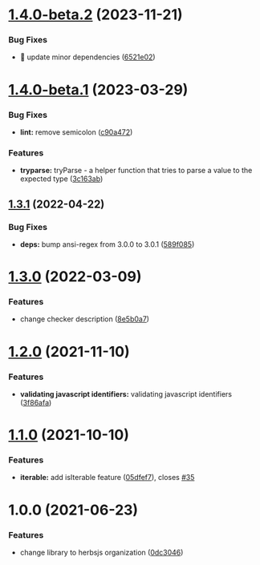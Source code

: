# [1.4.0-beta.2](https://github.com/herbsjs/suma/compare/v1.4.0-beta.1...v1.4.0-beta.2) (2023-11-21)


### Bug Fixes

* 🐛 update minor dependencies ([6521e02](https://github.com/herbsjs/suma/commit/6521e02c766c6aafb3575745d5d123b33a8c8806))

# [1.4.0-beta.1](https://github.com/herbsjs/suma/compare/v1.3.1...v1.4.0-beta.1) (2023-03-29)


### Bug Fixes

* **lint:** remove semicolon ([c90a472](https://github.com/herbsjs/suma/commit/c90a472e0a95bc6424b24a40210b806cbd5fed81))


### Features

* **tryparse:** tryParse - a helper function that tries to parse a value to the expected type ([3c163ab](https://github.com/herbsjs/suma/commit/3c163ab4c4d8abbd84cb90894d49adbfe6ee6f2c))

## [1.3.1](https://github.com/herbsjs/suma/compare/v1.3.0...v1.3.1) (2022-04-22)


### Bug Fixes

* **deps:** bump ansi-regex from 3.0.0 to 3.0.1 ([589f085](https://github.com/herbsjs/suma/commit/589f085486db5ca26e35f942738c4350b566e84b))

# [1.3.0](https://github.com/herbsjs/suma/compare/v1.2.0...v1.3.0) (2022-03-09)


### Features

* change checker description ([8e5b0a7](https://github.com/herbsjs/suma/commit/8e5b0a71e12ef2d3e13e8d8f1e857f4be653a311))

# [1.2.0](https://github.com/herbsjs/suma/compare/v1.1.0...v1.2.0) (2021-11-10)


### Features

* **validating javascript identifiers:** validating javascript identifiers ([3f86afa](https://github.com/herbsjs/suma/commit/3f86afa6ec6632a818d00bb13626a03103e00681))

# [1.1.0](https://github.com/herbsjs/suma/compare/v1.0.0...v1.1.0) (2021-10-10)


### Features

* **iterable:** add isIterable feature ([05dfef7](https://github.com/herbsjs/suma/commit/05dfef79a89a1ee987007ccc8a934cfc9ce334a4)), closes [#35](https://github.com/herbsjs/suma/issues/35)

# 1.0.0 (2021-06-23)


### Features

* change library to herbsjs organization ([0dc3046](https://github.com/herbsjs/suma/commit/0dc30465b69d0138a394bb4a295106acb9764da2))
